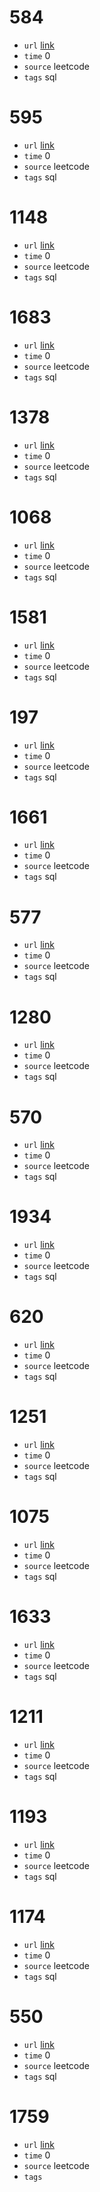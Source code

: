 # 584
- `url` [link](https://leetcode.com/problems/find-customer-referee/description/?envType=study-plan-v2&envId=top-sql-50)
- `time` 0
- `source` leetcode
- `tags` sql
# 595
- `url` [link](https://leetcode.com/problems/big-countries/description/?envType=study-plan-v2&envId=top-sql-50)
- `time` 0
- `source` leetcode
- `tags` sql
# 1148
- `url` [link](https://leetcode.com/problems/article-views-i/?envType=study-plan-v2&envId=top-sql-50)
- `time` 0
- `source` leetcode
- `tags` sql
# 1683
- `url` [link](https://leetcode.com/problems/invalid-tweets/?envType=study-plan-v2&envId=top-sql-50)
- `time` 0
- `source` leetcode
- `tags` sql
# 1378
- `url` [link](https://leetcode.com/problems/replace-employee-id-with-the-unique-identifier/description/?envType=study-plan-v2&envId=top-sql-50)
- `time` 0
- `source` leetcode
- `tags` sql
# 1068
- `url` [link](https://leetcode.com/problems/product-sales-analysis-i/description/?envType=study-plan-v2&envId=top-sql-50)
- `time` 0
- `source` leetcode
- `tags` sql
# 1581
- `url` [link](https://leetcode.com/problems/customer-who-visited-but-did-not-make-any-transactions/description/?envType=study-plan-v2&envId=top-sql-50)
- `time` 0
- `source` leetcode
- `tags` sql
# 197
- `url` [link](https://leetcode.com/problems/rising-temperature/description/?envType=study-plan-v2&envId=top-sql-50)
- `time` 0
- `source` leetcode
- `tags` sql
# 1661
- `url` [link](https://leetcode.com/problems/average-time-of-process-per-machine/description/?envType=study-plan-v2&envId=top-sql-50)
- `time` 0
- `source` leetcode
- `tags` sql
# 577
- `url` [link](https://leetcode.com/problems/employee-bonus/description/?envType=study-plan-v2&envId=top-sql-50)
- `time` 0
- `source` leetcode
- `tags` sql
# 1280
- `url` [link](https://leetcode.com/problems/students-and-examinations/description/?envType=study-plan-v2&envId=top-sql-50)
- `time` 0
- `source` leetcode
- `tags` sql
# 570
- `url` [link](https://leetcode.com/problems/managers-with-at-least-5-direct-reports/?envType=study-plan-v2&envId=top-sql-50)
- `time` 0
- `source` leetcode
- `tags` sql
# 1934
- `url` [link](https://leetcode.com/problems/confirmation-rate/description/?envType=study-plan-v2&envId=top-sql-50)
- `time` 0
- `source` leetcode
- `tags` sql
# 620
- `url` [link](https://leetcode.com/problems/not-boring-movies/description/?envType=study-plan-v2&envId=top-sql-50)
- `time` 0
- `source` leetcode
- `tags` sql
# 1251
- `url` [link](https://leetcode.com/problems/average-selling-price/description/?envType=study-plan-v2&envId=top-sql-50)
- `time` 0
- `source` leetcode
- `tags` sql
# 1075
- `url` [link](https://leetcode.com/problems/project-employees-i/description/?envType=study-plan-v2&envId=top-sql-50)
- `time` 0
- `source` leetcode
- `tags` sql
# 1633
- `url` [link](https://leetcode.com/problems/percentage-of-users-attended-a-contest/description/?envType=study-plan-v2&envId=top-sql-50)
- `time` 0
- `source` leetcode
- `tags` sql
# 1211
- `url` [link](https://leetcode.com/problems/queries-quality-and-percentage/description/?envType=study-plan-v2&envId=top-sql-50)
- `time` 0
- `source` leetcode
- `tags` sql
# 1193
- `url` [link](https://leetcode.com/problems/monthly-transactions-i/description/?envType=study-plan-v2&envId=top-sql-50)
- `time` 0
- `source` leetcode
- `tags` sql
# 1174
- `url` [link](https://leetcode.com/problems/immediate-food-delivery-ii/description/?envType=study-plan-v2&envId=top-sql-50)
- `time` 0
- `source` leetcode
- `tags` sql
# 550
- `url` [link](https://leetcode.com/problems/game-play-analysis-iv/description/?envType=study-plan-v2&envId=top-sql-50)
- `time` 0
- `source` leetcode
- `tags` sql
# 1759
- `url` [link](https://leetcode.com/problems/count-number-of-homogenous-substrings/description/?envType=daily-question&envId=2023-11-09)
- `time` 0
- `source` leetcode
- `tags` 